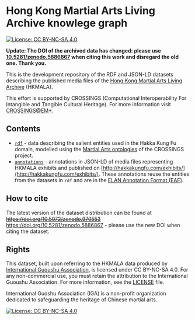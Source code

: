 # Hong Kong Martial Arts Living Archive knowlege graph

[![License: CC BY-NC-SA 4.0](https://img.shields.io/badge/License-CC_BY--NC--SA_4.0-lightgrey.svg)](https://creativecommons.org/licenses/by-nc-sa/4.0/)

__Update: The DOI of the archived data has changed: please use [10.5281/zenodo.5886867](http://doi.org/10.5281/zenodo.5886867) when citing this work and disregard the old one. Thank you.__

This is the development repository of the RDF and JSON-LD datasets describing the published media files of the [Hong Kong Martial Arts Living Archive](http://www.hakkakungfu.com/) (HKMALA).

This effort is supported by CROSSINGS (Computational Interoperability For Intangible and Tangible Cultural Heritage). For more information visit [CROSSINGS@EM+](https://www.epfl.ch/labs/emplus/projects/crossings/).

## Contents

* [`rdf`](rdf) - data describing the salient entities used in the Hakka Kung Fu domain, modelled using the [Martial Arts ontologies](https://github.com/CROSSINGS/ont) of the CROSSINGS project.
* [`annotations`](annotations) - annotations in JSON-LD of media files representing HKMALA exhibits and published on [http://hakkakungfu.com/exhibits/](http://hakkakungfu.com/exhibits/). These annotations reuse the entities from the datasets in `rdf` and are in the [ELAN Annotation Format (EAF)](http://www.mpi.nl/tools/elan/EAF_Annotation_Format.pdf).

## How to cite

The latest version of the dataset distribution can be found at ~~https://doi.org/10.5072/zenodo.970553~~ https://doi.org/10.5281/zenodo.5886867 - please use the new DOI when citing the dataset.

## Rights

This dataset, built upon referring to the HKMALA data produced by [International Guoushu Association](http://kungfufestival.com/), is licensed under CC BY-NC-SA 4.0. For any non-commercial use, you must retain the attribution to the International Guoushu Association. For more information, see the [LICENSE](LICENSE) file.

International Guoshu Association (IGA) is a non-profit organization dedicated to safeguarding the heritage of Chinese martial arts.

[![License: CC BY-NC-SA 4.0](https://licensebuttons.net/l/by-nc-sa/4.0/80x15.png)](https://creativecommons.org/licenses/by-nc-sa/4.0/)
